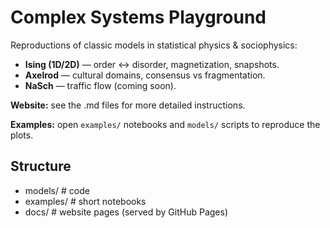 # Complex Systems Playground

Reproductions of classic models in statistical physics & sociophysics:
- **Ising (1D/2D)** — order ↔ disorder, magnetization, snapshots.
- **Axelrod** — cultural domains, consensus vs fragmentation.
- **NaSch** — traffic flow (coming soon).

**Website:** see the .md files for more detailed instructions.

**Examples:** open `examples/` notebooks and `models/` scripts to reproduce the plots.

## Structure
- models/     # code
- examples/   # short notebooks
- docs/       # website pages (served by GitHub Pages)
